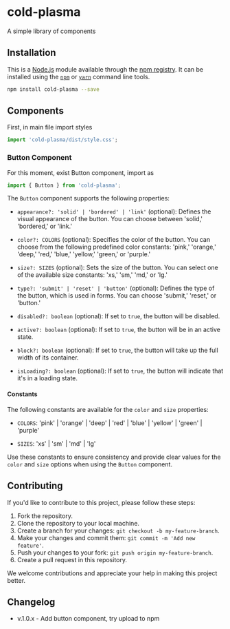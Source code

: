 # cold-plasma

A simple library of components

## Installation

This is a [Node.js](https://nodejs.org/) module available through the
[npm registry](https://www.npmjs.com/). It can be installed using the
[`npm`](https://docs.npmjs.com/getting-started/installing-npm-packages-locally)
or
[`yarn`](https://yarnpkg.com/en/)
command line tools.

```sh
npm install cold-plasma --save
```

## Components

First, in main file import styles

```js
import 'cold-plasma/dist/style.css';
```

### Button Component

For this moment, exist Button component, import as

```js
import { Button } from 'cold-plasma';
```

The `Button` component supports the following properties:

-  `appearance?: 'solid' | 'bordered' | 'link'` (optional): Defines the visual appearance of the button. You can choose between 'solid,' 'bordered,' or 'link.'

-  `color?: COLORS` (optional): Specifies the color of the button. You can choose from the following predefined color constants: 'pink,' 'orange,' 'deep,' 'red,' 'blue,' 'yellow,' 'green,' or 'purple.'

-  `size?: SIZES` (optional): Sets the size of the button. You can select one of the available size constants: 'xs,' 'sm,' 'md,' or 'lg.'

-  `type?: 'submit' | 'reset' | 'button'` (optional): Defines the type of the button, which is used in forms. You can choose 'submit,' 'reset,' or 'button.'

-  `disabled?: boolean` (optional): If set to `true`, the button will be disabled.

-  `active?: boolean` (optional): If set to `true`, the button will be in an active state.

-  `block?: boolean` (optional): If set to `true`, the button will take up the full width of its container.

-  `isLoading?: boolean` (optional): If set to `true`, the button will indicate that it's in a loading state.

#### Constants

The following constants are available for the `color` and `size` properties:

-  `COLORS`: 'pink' | 'orange' | 'deep' | 'red' | 'blue' | 'yellow' | 'green' | 'purple'

-  `SIZES`: 'xs' | 'sm' | 'md' | 'lg'

Use these constants to ensure consistency and provide clear values for the `color` and `size` options when using the `Button` component.

## Contributing

If you'd like to contribute to this project, please follow these steps:

1. Fork the repository.
2. Clone the repository to your local machine.
3. Create a branch for your changes: `git checkout -b my-feature-branch`.
4. Make your changes and commit them: `git commit -m 'Add new feature'`.
5. Push your changes to your fork: `git push origin my-feature-branch`.
6. Create a pull request in this repository.

We welcome contributions and appreciate your help in making this project better.

## Changelog

- v.1.0.x - Add button component, try upload to npm

